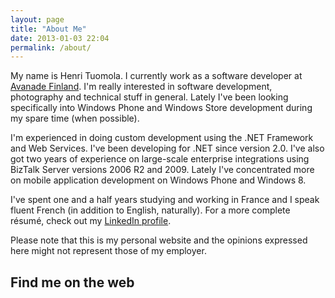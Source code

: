 ```yaml
---
layout: page
title: "About Me"
date: 2013-01-03 22:04
permalink: /about/
---
```


My name is Henri Tuomola. I currently work as a software developer at [Avanade Finland][avanade]. I'm really interested in software development, photography and technical stuff in general. Lately I've been looking specifically into Windows Phone and Windows Store development during my spare time (when possible).

I'm experienced in doing custom development using the .NET Framework and Web Services. I've been developing for .NET since version 2.0. I've also got two years of experience on large-scale enterprise integrations using BizTalk Server versions 2006 R2 and 2009. Lately I've concentrated more on mobile application development on Windows Phone and Windows 8.

I've spent one and a half years studying and working in France and I speak fluent French (in addition to English, naturally). For a more complete résumé, check out my [LinkedIn profile][linkedin].

Please note that this is my personal website and the opinions expressed here might not represent those of my employer.

Find me on the web
------------
<div>
<br />
	<a href="http://www.facebook.com/henri.tuomola" title="Facebook"><i class="fa fa-facebook fa-2x"></i></a>
	<a href="http://twitter.com/htuomola" title="Twitter"><i class="fa fa-twitter fa-2x"></i></a>
	<a href="http://www.linkedin.com/in/henrituomola" title="LinkedIn"><i class="fa fa-linkedin fa-2x"></i></a>
	<a href="http://github.com/htuomola" title="Github"><i class="fa fa-github fa-2x"></i></a>	
	<a href="http://www.flickr.com/htuomola" title="Flickr"><i class="fa fa-flickr fa-2x"></i></a>
</div>

[avanade]: http://www.avanade.fi/
[linkedin]: http://www.linkedin.com/in/henrituomola